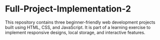 # Full-Project-Implementation-2
This repository contains three beginner-friendly web development projects built using HTML, CSS, and JavaScript. It is part of a learning exercise to implement responsive designs, local storage, and interactive features.

